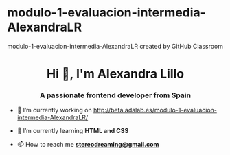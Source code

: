 # modulo-1-evaluacion-intermedia-AlexandraLR
modulo-1-evaluacion-intermedia-AlexandraLR created by GitHub Classroom
<h1 align="center">Hi 👋, I'm Alexandra Lillo</h1>
<h3 align="center">A passionate frontend developer from Spain</h3>

- 🔭 I’m currently working on http://beta.adalab.es/modulo-1-evaluacion-intermedia-AlexandraLR/

- 🌱 I’m currently learning **HTML and CSS**

- 📫 How to reach me **stereodreaming@gmail.com**
